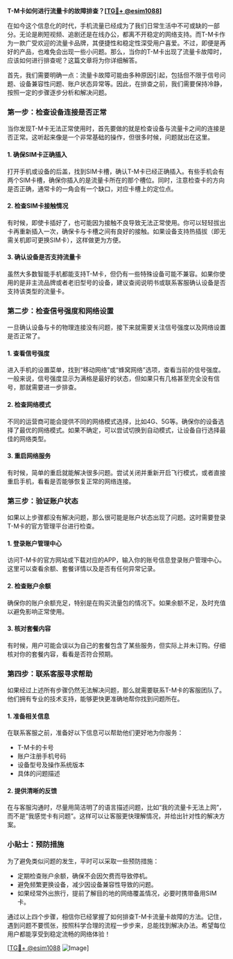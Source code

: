**T-M卡如何进行流量卡的故障排查？[[TG💪+ @esim1088](https://t.me/s/esim1088)]**

在如今这个信息化的时代，手机流量已经成为了我们日常生活中不可或缺的一部分。无论是刷短视频、追剧还是在线办公，都离不开稳定的网络支持。而T-M卡作为一款广受欢迎的流量卡品牌，其便捷性和稳定性深受用户喜爱。不过，即便是再好的产品，也难免会出现一些小问题。那么，当你的T-M卡出现了流量卡故障时，应该如何进行排查呢？这篇文章将为你详细解答。

首先，我们需要明确一点：流量卡故障可能由多种原因引起，包括但不限于信号问题、设备兼容性问题、账户状态异常等。因此，在排查之前，我们需要保持冷静，按照一定的步骤逐步分析和解决问题。

### 第一步：检查设备连接是否正常

当你发现T-M卡无法正常使用时，首先要做的就是检查设备与流量卡之间的连接是否正常。这听起来像是一个非常基础的操作，但很多时候，问题就出在这里。

#### 1. 确保SIM卡正确插入

打开手机或设备的后盖，找到SIM卡槽，确认T-M卡已经正确插入。有些手机会有两个SIM卡槽，确保你插入的是流量卡所在的那个槽位。同时，注意检查卡的方向是否正确，通常卡的一角会有一个缺口，对应卡槽上的定位点。

#### 2. 检查SIM卡接触情况

有时候，即使卡插好了，也可能因为接触不良导致无法正常使用。你可以轻轻拔出卡再重新插入一次，确保卡与卡槽之间有良好的接触。如果设备支持热插拔（即无需关机即可更换SIM卡），这样做更为方便。

#### 3. 确认设备是否支持流量卡

虽然大多数智能手机都能支持T-M卡，但仍有一些特殊设备可能不兼容。如果你使用的是非主流品牌或者老旧型号的设备，建议查阅说明书或联系客服确认设备是否支持该类型的流量卡。

### 第二步：检查信号强度和网络设置

一旦确认设备与卡的物理连接没有问题，接下来就需要关注信号强度以及网络设置是否正常了。

#### 1. 查看信号强度

进入手机的设置菜单，找到“移动网络”或“蜂窝网络”选项，查看当前的信号强度。一般来说，信号强度显示为满格是最好的状态，但如果只有几格甚至完全没有信号，那就需要进一步排查。

#### 2. 检查网络模式

不同的运营商可能会提供不同的网络模式选择，比如4G、5G等。确保你的设备选择了最优的网络模式。如果不确定，可以尝试切换到自动模式，让设备自行选择最佳的网络类型。

#### 3. 重启网络服务

有时候，简单的重启就能解决很多问题。尝试关闭并重新开启飞行模式，或者直接重启手机，看看是否能够恢复正常的网络连接。

### 第三步：验证账户状态

如果以上步骤都没有解决问题，那么很可能是账户状态出现了问题。这时需要登录T-M卡的官方管理平台进行检查。

#### 1. 登录账户管理中心

访问T-M卡的官方网站或下载对应的APP，输入你的账号信息登录账户管理中心。这里可以查看余额、套餐详情以及是否有任何异常记录。

#### 2. 检查账户余额

确保你的账户余额充足，特别是在购买流量包的情况下。如果余额不足，及时充值以避免影响正常使用。

#### 3. 核对套餐内容

有时候，用户可能会误以为自己的套餐包含了某些服务，但实际上并未订购。仔细核对你的套餐内容，看看是否符合预期。

### 第四步：联系客服寻求帮助

如果经过上述所有步骤仍然无法解决问题，那么就需要联系T-M卡的客服团队了。他们拥有专业的技术支持，能够更快更准确地帮你找到问题所在。

#### 1. 准备相关信息

在联系客服之前，准备好以下信息可以帮助他们更好地为你服务：
- T-M卡的卡号
- 账户注册手机号码
- 设备型号及操作系统版本
- 具体的问题描述

#### 2. 提供清晰的反馈

在与客服沟通时，尽量用简洁明了的语言描述问题，比如“我的流量卡无法上网”，而不是“我感觉卡有问题”。这样可以让客服更快理解情况，并给出针对性的解决方案。

### 小贴士：预防措施

为了避免类似问题的发生，平时可以采取一些预防措施：
- 定期检查账户余额，确保不会因欠费而导致停机。
- 避免频繁更换设备，减少因设备兼容性导致的问题。
- 如果经常外出旅行，提前了解目的地的网络覆盖情况，必要时携带备用SIM卡。

通过以上四个步骤，相信你已经掌握了如何排查T-M卡流量卡故障的方法。记住，遇到问题不要慌张，按照科学合理的流程一步步来，总能找到解决办法。希望每位用户都能享受到稳定流畅的网络体验！

[[TG💪+ @esim1088](https://t.me/s/esim1088) ![Image](https://i.postimg.cc/4NQfJmqS/Snipaste-2025-05-13-00-14-12.png)]
